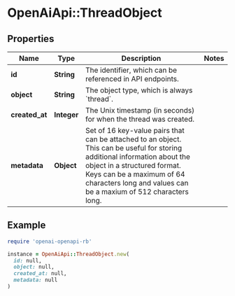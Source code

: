 # OpenAiApi::ThreadObject

## Properties

| Name | Type | Description | Notes |
| ---- | ---- | ----------- | ----- |
| **id** | **String** | The identifier, which can be referenced in API endpoints. |  |
| **object** | **String** | The object type, which is always &#x60;thread&#x60;. |  |
| **created_at** | **Integer** | The Unix timestamp (in seconds) for when the thread was created. |  |
| **metadata** | **Object** | Set of 16 key-value pairs that can be attached to an object. This can be useful for storing additional information about the object in a structured format. Keys can be a maximum of 64 characters long and values can be a maxium of 512 characters long.  |  |

## Example

```ruby
require 'openai-openapi-rb'

instance = OpenAiApi::ThreadObject.new(
  id: null,
  object: null,
  created_at: null,
  metadata: null
)
```

